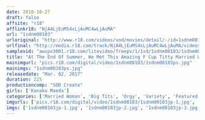 ```yaml
---
date: 2018-10-27
draft: false
affsite: "r18"
afflinkr18: "NjA4LjEuMS4xLjAuMC4wLjAuMA"
url: "1sdnm00103"
urloriginal: "http://www.r18.com/videos/vod/movies/detail/-/id=1sdnm00103"
urlfinal: "http://media.r18.com/track/NjA4LjEuMS4xLjAuMC4wLjAuMA/videos/vod/movies/detail/-/id=1sdnm00103"
samplevid: "awspv3001.r18.com/litevideo/freepv/1/1sd/1sdnm00103/1sdnm00103_dmb_w.mp4"
title: "At The End Of Summer, We Met This Amazing F Cup Titty Married Woman At The Beach Kanako Maeda, Age 29 The Final Chapter On Our Way Home From A Business Trip, We Met Again She Refused All Contraceptives And Demanded A Raw Fuck Guaranteed Impregnation 16 Genuine Creampie Fucks"
mainimgurl: "pics.r18.com/digital/video/1sdnm00103/1sdnm00103ps.jpg"
mainimgs: "1sdnm00103ps.jpg"
releasedate: "Mar. 02, 2017"
duration: 225
productioncomp: "SOD Create"
girls: ['Kanako Maeda']
categories: ['Married Woman', 'Big Tits', 'Orgy', 'Variety', 'Featured Actress', 'Creampie', 'Minimal Mosaic', 'Hi-Def']
imgurls: ['pics.r18.com/digital/video/1sdnm00103/1sdnm00103jp-1.jpg', 'pics.r18.com/digital/video/1sdnm00103/1sdnm00103jp-2.jpg', 'pics.r18.com/digital/video/1sdnm00103/1sdnm00103jp-3.jpg', 'pics.r18.com/digital/video/1sdnm00103/1sdnm00103jp-4.jpg', 'pics.r18.com/digital/video/1sdnm00103/1sdnm00103jp-5.jpg', 'pics.r18.com/digital/video/1sdnm00103/1sdnm00103jp-6.jpg', 'pics.r18.com/digital/video/1sdnm00103/1sdnm00103jp-7.jpg', 'pics.r18.com/digital/video/1sdnm00103/1sdnm00103jp-8.jpg', 'pics.r18.com/digital/video/1sdnm00103/1sdnm00103jp-9.jpg', 'pics.r18.com/digital/video/1sdnm00103/1sdnm00103jp-10.jpg', 'pics.r18.com/digital/video/1sdnm00103/1sdnm00103jp-11.jpg', 'pics.r18.com/digital/video/1sdnm00103/1sdnm00103jp-12.jpg', 'pics.r18.com/digital/video/1sdnm00103/1sdnm00103jp-13.jpg', 'pics.r18.com/digital/video/1sdnm00103/1sdnm00103jp-14.jpg', 'pics.r18.com/digital/video/1sdnm00103/1sdnm00103jp-15.jpg', 'pics.r18.com/digital/video/1sdnm00103/1sdnm00103jp-16.jpg', 'pics.r18.com/digital/video/1sdnm00103/1sdnm00103jp-17.jpg', 'pics.r18.com/digital/video/1sdnm00103/1sdnm00103jp-18.jpg', 'pics.r18.com/digital/video/1sdnm00103/1sdnm00103jp-19.jpg', 'pics.r18.com/digital/video/1sdnm00103/1sdnm00103jp-20.jpg']
imgs: ['1sdnm00103jp-1.jpg', '1sdnm00103jp-2.jpg', '1sdnm00103jp-3.jpg', '1sdnm00103jp-4.jpg', '1sdnm00103jp-5.jpg', '1sdnm00103jp-6.jpg', '1sdnm00103jp-7.jpg', '1sdnm00103jp-8.jpg', '1sdnm00103jp-9.jpg', '1sdnm00103jp-10.jpg', '1sdnm00103jp-11.jpg', '1sdnm00103jp-12.jpg', '1sdnm00103jp-13.jpg', '1sdnm00103jp-14.jpg', '1sdnm00103jp-15.jpg', '1sdnm00103jp-16.jpg', '1sdnm00103jp-17.jpg', '1sdnm00103jp-18.jpg', '1sdnm00103jp-19.jpg', '1sdnm00103jp-20.jpg']
---
```

